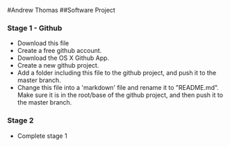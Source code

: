 <body>

#Andrew Thomas
##Software Project


<h3>Stage 1 - Github</h3>

<ul>
<li class="complete">Download this file</li>
<li class="complete">Create a free github account.</li>
<li class="complete">Download the OS X Github App.</li>
<li class="complete">Create a new github project.</li>
<li>Add a folder including this file to the github project, and push it to the master branch.</li>
<li>Change this file into a 'markdown' file and rename it to "README.md". Make sure it is in the root/base of the github project, and then push it to the master branch.</li>
</ul>

<h3>Stage 2</h3>

<ul>
<li>Complete stage 1</li>
</ul>

</div>


</body></html>
